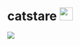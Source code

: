 # catstare <img src="https://cdn.discordapp.com/emojis/887006019727798294.png" width="30px">
[![](https://lanyard-api.vercel.app/api/689165844835860522)](https://discord.com/users/689165844835860522)
